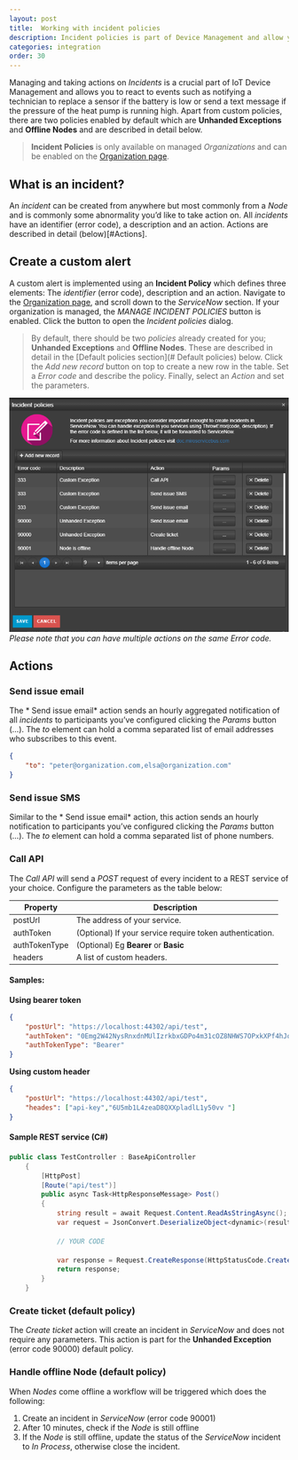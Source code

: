 ```yaml
---
layout: post
title:  Working with incident policies
description: Incident policies is part of Device Management and allow you to take actions on exceptions and alerts, such as when Nodes comes of line or custom alerts.
categories: integration
order: 30
---
```


Managing and taking actions on *Incidents* is a crucial part of IoT Device Management and allows you to react to events such as notifying a technician to replace a sensor if the battery is low or send a text message if the pressure of the heat pump is running high.
Apart from custom policies, there are two policies enabled by default which are **Unhanded Exceptions** and **Offline Nodes** and are described in detail below.
> **Incident Policies** is only available on managed *Organizations* and can be enabled on the [Organization page](https://microservicebus.com/organizations/detail).

## What is an incident?
An *incident* can be created from anywhere but most commonly from a *Node* and is commonly some abnormality you’d like to take action on. All *incidents* have an identifier (error code), a description and an action. Actions are described in detail (below)[#Actions].  

## Create a custom alert
A custom alert is implemented using an **Incident Policy** which defines three elements: The *identifier* (error code), description and an action. Navigate to the [Organization page](https://microservicebus.com/organizations/detail), and scroll down to the *ServiceNow* section. If your organization is managed, the *MANAGE INCIDENT POLICIES* button is enabled. Click the button to open the *Incident policies* dialog.

> By default, there should be two *policies* already created for you; **Unhanded Exceptions** and **Offline Nodes**. These are described in detail in the [Default policies section](# Default policies) below.
Click the *Add new record* button on top to create a new row in the table. Set a *Error code* and describe the policy. Finally, select an *Action* and set the parameters.

![SD-Card composition](/images/working-with-incident-policies/incidentPoliciesWindow.png)
*Please note that you can have multiple actions on the same Error code.*

## Actions

### Send issue email
The * Send issue email* action sends an hourly aggregated notification of all *incidents* to participants you’ve configured clicking the *Params* button (…). The *to* element can hold a comma separated list of email addresses who subscribes to this event.
``` json
{
    "to": "peter@organization.com,elsa@organization.com"
}
```

### Send issue SMS
Similar to the * Send issue email* action, this action sends an hourly notification to participants you’ve configured clicking the *Params* button (…). The *to* element can hold a comma separated list of phone numbers.

### Call API
The *Call API* will send a *POST* request of every incident to a REST service of your choice. Configure the parameters as the table below:

| Property        | Description |
 | -------------- |-------------|
| postUrl | The address of your service. | 
| authToken | (Optional) If your service require token authentication.|  
| authTokenType | (Optional) Eg **Bearer** or **Basic**   | 
| headers| A list of custom headers. |

#### Samples:

**Using bearer token**
```json
{
    "postUrl": "https://localhost:44302/api/test",
    "authToken": "0Emg2W42NysRnxdnMUlIzrkbxGDPo4m31cOZ8NHWS7OPxkXPf4hJobBjH45HIivRDn6VKPxKoFYzQeIF3VOlBToSUi36xmys1I1aGyHQ8",
    "authTokenType": "Bearer"
} 
```
**Using custom header**
```json
{
    "postUrl": "https://localhost:44302/api/test",
    "heades": ["api-key","6U5mb1L4zeaD8QXXpladlL1y50vv "]
} 
```

#### Sample REST service (C#)
``` csharp
public class TestController : BaseApiController
    {
        [HttpPost]
        [Route("api/test")]
        public async Task<HttpResponseMessage> Post()
        {
            string result = await Request.Content.ReadAsStringAsync();
            var request = JsonConvert.DeserializeObject<dynamic>(result);

            // YOUR CODE

            var response = Request.CreateResponse(HttpStatusCode.Created, new { success = true, request = request });
            return response;
        }
    }
```

### Create ticket (default policy)
The *Create ticket* action will create an incident in *ServiceNow* and does not require any parameters. This action is part for the **Unhanded Exception** (error code 90000) default policy.

### Handle offline Node (default policy)
When *Nodes* come offline a workflow will be triggered which does the following:
1. Create an incident in *ServiceNow* (error code 90001)
2. After 10 minutes, check if the *Node* is still offline
3. If the *Node* is still offline, update the status of the *ServiceNow* incident to *In Process*, otherwise close the incident.

